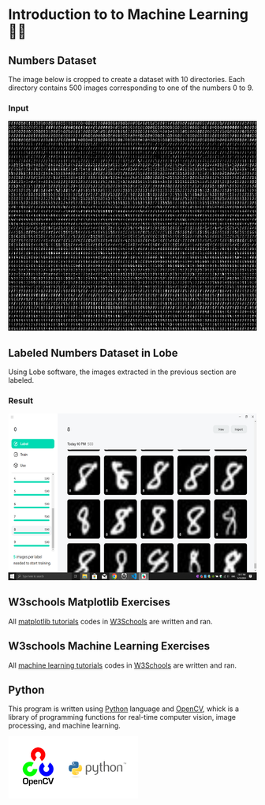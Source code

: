 # Introduction to to Machine Learning 🧠🦾

## Numbers Dataset
The image below is cropped to create a dataset with 10 directories. Each directory contains 500 images corresponding to one of the numbers 0 to 9.
### Input
<img src="numbers dataset\input\image.png" width="850" height="425">

## Labeled Numbers Dataset in Lobe
Using Lobe software, the images extracted in the previous section are labeled.
### Result

<img src="labeled numbers dataset in Lobe\8.png" width="600" height="337.5">

## W3schools Matplotlib Exercises
All [matplotlib tutorials](https://www.w3schools.com/python/matplotlib_intro.asp) codes in [W3Schools](https://www.w3schools.com/) are written and ran.

## W3schools Machine Learning Exercises
All [machine learning tutorials](https://www.w3schools.com/python/python_ml_getting_started.asp) codes in [W3Schools](https://www.w3schools.com/) are written and ran.


## Python
This program is written using [Python](https://www.python.org/) language and [OpenCV](https://opencv.org/), whick is a library of programming functions for real-time computer vision, image processing, and machine learning.

<img src="opencv.webp" width="262.5" height="124.75">